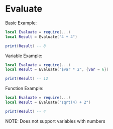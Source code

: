 # Evaluate

Basic Example:
```lua
local Evaluate = require(...)
local Result = Evaluate("4 + 4")

print(Result) -- 8
```
Variable Example:
```lua
local Evaluate = require(...)
local Result = Evaluate("$var * 2", {var = 6})

print(Result) -- 12
```
Function Example:
```lua
local Evaluate = require(...)
local Result = Evaluate("sqrt(4) + 2")

print(Result) -- 4
```

NOTE: Does not support variables with numbers
